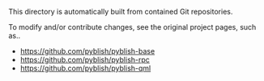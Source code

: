 This directory is automatically built from contained Git repositories.

To modify and/or contribute changes, see the original project pages, such as..

- https://github.com/pyblish/pyblish-base
- https://github.com/pyblish/pyblish-rpc
- https://github.com/pyblish/pyblish-qml
